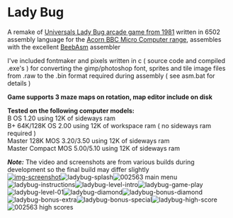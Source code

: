 # Lady Bug
A remake of [Universals Lady Bug arcade game from 1981](https://en.wikipedia.org/wiki/Lady_Bug_(video_game)) written in 6502 assembly language for the [Acorn BBC Micro Computer range](https://en.wikipedia.org/wiki/BBC_Micro), assembles with the excellent [BeebAsm](https://github.com/stardot/beebasm) assembler

I've included fontmaker and pixels written in c ( source code and compiled .exe's ) for converting the gimp/photoshop font, sprites and tile image files from .raw to the .bin format required during assembly ( see asm.bat for details )

**Game supports 3 maze maps on rotation, map editor include on disk**

**Tested on the following computer models:**\
B OS 1.20 using 12K of sideways ram\
B+ 64K/128K OS 2.00 using 12K of workspace ram ( no sideways ram required )\
Master 128K MOS 3.20/3.50 using 12K of sideways ram\
Master Compact MOS 5.00/5.10 using 12K of sideways ram

_**Note:**_ The video and screenshots are from various builds during development so the final build may differ slightly\
[![img-screenshot](https://user-images.githubusercontent.com/87623090/136460719-7151cdd3-741a-4b1a-9a53-1be546448695.png)](https://www.youtube.com/watch?v=CsHSW4qdZ9U)![ladybug-splash](https://user-images.githubusercontent.com/87623090/136666196-980af30a-2e24-4e8d-80fe-253f41b281b8.png)![002563 main menu](https://user-images.githubusercontent.com/87623090/138594882-353737db-d318-4d99-8007-df18d0b7365c.png)![ladybug-instructions](https://user-images.githubusercontent.com/87623090/136666320-822057e3-0b46-4a2b-b07e-a4a07a4af852.png)![ladybug-level-intro](https://user-images.githubusercontent.com/87623090/136666330-511cf344-80aa-4693-b3c1-9977eae0ab63.png)![ladybug-game-play](https://user-images.githubusercontent.com/87623090/136666346-24499c09-6ea2-4033-83a5-781ea1871a9c.png)![ladybug-level-01](https://user-images.githubusercontent.com/87623090/136666369-7e4d177a-a079-48cd-ac6a-20b70af80f4a.png)![ladybug-diamond](https://user-images.githubusercontent.com/87623090/136666579-fb24fc80-0357-4391-8ff1-3732c4f1babb.png)![ladybug-bonus-diamond](https://user-images.githubusercontent.com/87623090/136666619-72140712-0779-4b9b-95a2-545436568e48.png)![ladybug-bonus-extra](https://user-images.githubusercontent.com/87623090/136666394-df34c3ce-f92d-4c9a-91cd-a72d7e7f2bb8.png)![ladybug-bonus-special](https://user-images.githubusercontent.com/87623090/136666403-b1e79732-ba2c-47d0-96d9-3c8b1dffd518.png)![ladybug-high-score](https://user-images.githubusercontent.com/87623090/136666415-7616107e-3545-44be-a1e3-683876abb8c7.png)![002563 high scores](https://user-images.githubusercontent.com/87623090/138594868-1a0cfe25-c60f-421f-8863-e746d68089a8.png)
